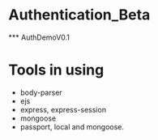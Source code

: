 # Authentication_Beta
*** AuthDemoV0.1
# Tools in using
* body-parser
* ejs
* express, express-session
* mongoose
* passport, local and mongoose.


